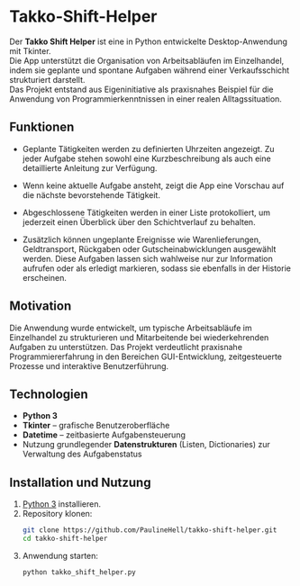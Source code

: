 # Takko-Shift-Helper

Der **Takko Shift Helper** ist eine in Python entwickelte Desktop-Anwendung mit Tkinter.  
Die App unterstützt die Organisation von Arbeitsabläufen im Einzelhandel, indem sie geplante und spontane Aufgaben während einer Verkaufsschicht strukturiert darstellt.  
Das Projekt entstand aus Eigeninitiative als praxisnahes Beispiel für die Anwendung von Programmierkenntnissen in einer realen Alltagssituation.

## Funktionen

- Geplante Tätigkeiten werden zu definierten Uhrzeiten angezeigt. Zu jeder Aufgabe stehen sowohl eine Kurzbeschreibung als auch eine detaillierte Anleitung zur Verfügung.  
 
- Wenn keine aktuelle Aufgabe ansteht, zeigt die App eine Vorschau auf die nächste bevorstehende Tätigkeit.  

- Abgeschlossene Tätigkeiten werden in einer Liste protokolliert, um jederzeit einen Überblick über den Schichtverlauf zu behalten.  

- Zusätzlich können ungeplante Ereignisse wie Warenlieferungen, Geldtransport, Rückgaben oder Gutscheinabwicklungen ausgewählt werden. Diese Aufgaben lassen sich wahlweise nur zur Information aufrufen oder als erledigt markieren, sodass sie ebenfalls in der Historie erscheinen.

## Motivation

Die Anwendung wurde entwickelt, um typische Arbeitsabläufe im Einzelhandel zu strukturieren und Mitarbeitende bei wiederkehrenden Aufgaben zu unterstützen.
Das Projekt verdeutlicht praxisnahe Programmiererfahrung in den Bereichen GUI-Entwicklung, zeitgesteuerte Prozesse und interaktive Benutzerführung.

## Technologien

- **Python 3**
- **Tkinter** – grafische Benutzeroberfläche
- **Datetime** – zeitbasierte Aufgabensteuerung
- Nutzung grundlegender **Datenstrukturen** (Listen, Dictionaries) zur Verwaltung des Aufgabenstatus

## Installation und Nutzung

1. [Python 3](https://www.python.org/downloads/) installieren.  
2. Repository klonen:  
   ```bash
   git clone https://github.com/PaulineHell/takko-shift-helper.git
   cd takko-shift-helper
3. Anwendung starten:
   ```bash
   python takko_shift_helper.py
